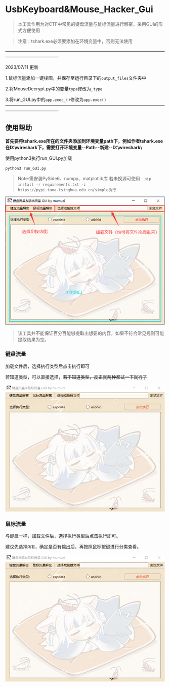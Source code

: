 # UsbKeyboard&Mouse_Hacker_Gui

> 本工具作用为对CTF中常见的键盘流量与鼠标流量进行解密，采用GUI的形式方便使用

> 注意：tshark.exe必须要添加在环境变量中，否则无法使用


————————————————————————————————————————————————

2023/07/11 更新

1.鼠标流量添加一键梭图，并保存至运行目录下的`output_files`文件夹中

2.将MouseDecrypt.py中的变量`type`修改为`_type`

3.将run_GUI.py中的`app.exec_()`修改为`app.exec()`
————————————————————————————————————————————————

## 使用帮助

**首先要将tshark.exe所在的文件夹添加到环境变量path下，例如作者tshark.exe在D:\\wireshark下，需要打开环境变量--Path--新建--D:\\wireshark\\**

使用python3执行run_GUI.py加载

```shell
python3 run_GUI.py
```



> Note:需安装PySide6、numpy、matplotlib库
> 若未换源可使用　`pip install -r requirements.txt -i  https://pypi.tuna.tsinghua.edu.cn/simple执行`

![image-20230630130402882](README.assets/image-20230630130402882.png)

> 该工具并不能保证百分百能够提取出想要的内容，如果不符合常见规则可能提取结果为空。



### 键盘流量

加载文件后，选择执行类型后点击执行即可

若知道类型，可以直接选择，~~若不知道类型，反正就两种都试一下就行了~~

![keyborad](README.assets/keyborad.gif)



### 鼠标流量

与键盘一样，加载文件后，选择执行类型后点击执行即可。

建议先选择`所有`，确定是否有输出后，再按照鼠标按键进行分类查看。

![mouse](README.assets/mouse.gif)
